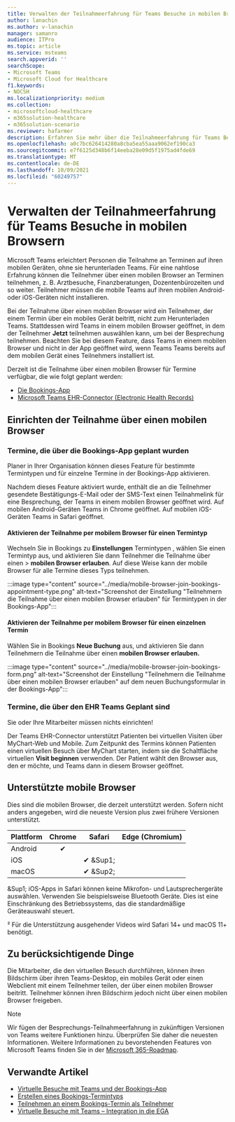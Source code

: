 ```yaml
---
title: Verwalten der Teilnahmeerfahrung für Teams Besuche in mobilen Browsern
author: lanachin
ms.author: v-lanachin
manager: samanro
audience: ITPro
ms.topic: article
ms.service: msteams
search.appverid: ''
searchScope:
- Microsoft Teams
- Microsoft Cloud for Healthcare
f1.keywords:
- NOCSH
ms.localizationpriority: medium
ms.collection:
- microsoftcloud-healthcare
- m365solution-healthcare
- m365solution-scenario
ms.reviewer: hafarmer
description: Erfahren Sie mehr über die Teilnahmeerfahrung für Teams Besuche in mobilen Browsern.
ms.openlocfilehash: a0c7bc626414280a8cba5ea55aaa9062ef190ca3
ms.sourcegitcommit: e7f6125d348b6f14eeba28e09d5f1975ad4fde69
ms.translationtype: MT
ms.contentlocale: de-DE
ms.lasthandoff: 10/09/2021
ms.locfileid: "60249757"
---
```

# <a name="manage-the-join-experience-for-teams-virtual-visits-on-mobile-browsers"></a>Verwalten der Teilnahmeerfahrung für Teams Besuche in mobilen Browsern

Microsoft Teams erleichtert Personen die Teilnahme an Terminen auf ihren mobilen Geräten, ohne sie herunterladen Teams. Für eine nahtlose Erfahrung können die Teilnehmer über einen mobilen Browser an Terminen teilnehmen, z. B. Arztbesuche, Finanzberatungen, Dozentenbürozeiten und so weiter. Teilnehmer müssen die mobile Teams auf ihren mobilen Android- oder iOS-Geräten nicht installieren.

Bei der Teilnahme über einen mobilen Browser wird ein Teilnehmer, der einem Termin über ein mobiles Gerät beitritt, nicht zum Herunterladen Teams. Stattdessen wird Teams in einem mobilen Browser geöffnet, in dem der Teilnehmer **Jetzt** teilnehmen auswählen kann, um bei der Besprechung teilnehmen. Beachten Sie bei diesem Feature, dass Teams in einem mobilen Browser und nicht in der App geöffnet wird, wenn Teams Teams bereits auf dem mobilen Gerät eines Teilnehmers installiert ist.

Derzeit ist die Teilnahme über einen mobilen Browser für Termine verfügbar, die wie folgt geplant werden:

- [Die Bookings-App](https://support.microsoft.com/office/apps-and-services-cc1fba57-9900-4634-8306-2360a40c665b?ui=en-us&rs=en-us&ad=us#PickTab=Bookings)
- [Microsoft Teams EHR-Connector (Electronic Health Records)](healthcare/ehr-admin.md)

## <a name="set-up-mobile-browser-join"></a>Einrichten der Teilnahme über einen mobilen Browser

### <a name="appointments-scheduled-through-the-bookings-app"></a>Termine, die über die Bookings-App geplant wurden

Planer in Ihrer Organisation können dieses Feature für bestimmte Termintypen und für einzelne Termine in der Bookings-App aktivieren.

Nachdem dieses Feature aktiviert wurde, enthält die an die Teilnehmer gesendete Bestätigungs-E-Mail oder der SMS-Text einen Teilnahmelink für eine Besprechung, der Teams in einem mobilen Browser geöffnet wird. Auf mobilen Android-Geräten Teams in Chrome geöffnet. Auf mobilen iOS-Geräten Teams in Safari geöffnet.

#### <a name="turn-on-mobile-browser-join-for-an-appointment-type"></a>Aktivieren der Teilnahme per mobilem Browser für einen Termintyp

Wechseln Sie in Bookings zu **Einstellungen** Termintypen , wählen Sie einen Termintyp aus, und aktivieren Sie dann Teilnehmer die Teilnahme über einen  >   **mobilen Browser erlauben**. [](https://support.microsoft.com/office/create-an-appointment-type-810eac77-6a65-4dc8-964d-c00eadf43887) Auf diese Weise kann der mobile Browser für alle Termine dieses Typs teilnehmen.

:::image type="content" source="../media/mobile-browser-join-bookings-appointment-type.png" alt-text="Screenshot der Einstellung "Teilnehmern die Teilnahme über einen mobilen Browser erlauben" für Termintypen in der Bookings-App":::

#### <a name="turn-on-mobile-browser-join-for-an-individual-appointment"></a>Aktivieren der Teilnahme per mobilem Browser für einen einzelnen Termin

Wählen Sie in Bookings **Neue Buchung** aus, und aktivieren Sie dann Teilnehmern die Teilnahme über einen **mobilen Browser erlauben.**

:::image type="content" source="../media/mobile-browser-join-bookings-form.png" alt-text="Screenshot der Einstellung "Teilnehmern die Teilnahme über einen mobilen Browser erlauben" auf dem neuen Buchungsformular in der Bookings-App":::

### <a name="appointments-scheduled-through-the-teams-ehr-connector"></a>Termine, die über den EHR Teams Geplant sind

Sie oder Ihre Mitarbeiter müssen nichts einrichten!

Der Teams EHR-Connector unterstützt Patienten bei virtuellen Visiten über MyChart-Web und Mobile. Zum Zeitpunkt des Termins können Patienten einen virtuellen Besuch über MyChart starten, indem sie die Schaltfläche virtuellen **Visit beginnen** verwenden. Der Patient wählt den Browser aus, den er möchte, und Teams dann in diesem Browser geöffnet.

## <a name="supported-mobile-browsers"></a>Unterstützte mobile Browser

Dies sind die mobilen Browser, die derzeit unterstützt werden. Sofern nicht anders angegeben, wird die neueste Version plus zwei frühere Versionen unterstützt.

|Plattform  |Chrome |Safari |Edge (Chromium)|
|---------|:---:|:---:|:---:|
|Android   |   &#x2714;      |         |         |
|iOS    |         |  &#x2714; &Sup1;       |         |
|macOS     |         |  &#x2714; &Sup2;    |         |

&Sup1; iOS-Apps in Safari können keine Mikrofon- und Lautsprechergeräte auswählen. Verwenden Sie beispielsweise Bluetooth Geräte. Dies ist eine Einschränkung des Betriebssystems, das die standardmäßige Geräteauswahl steuert.

&sup2; Für die Unterstützung ausgehender Videos wird Safari 14+ und macOS 11+ benötigt.

## <a name="things-to-consider"></a>Zu berücksichtigende Dinge

Die Mitarbeiter, die den virtuellen Besuch durchführen, können ihren Bildschirm über ihren Teams-Desktop, ein mobiles Gerät oder einen Webclient mit einem Teilnehmer teilen, der über einen mobilen Browser beitritt. Teilnehmer können ihren Bildschirm jedoch nicht über einen mobilen Browser freigeben.

> [!NOTE]
> Wir fügen der Besprechungs-Teilnahmeerfahrung in zukünftigen Versionen von Teams weitere Funktionen hinzu. Überprüfen Sie daher die neuesten Informationen. Weitere Informationen zu bevorstehenden Features von Microsoft Teams finden Sie in der [Microsoft 365-Roadmap](https://www.microsoft.com/microsoft-365/roadmap?filters=&searchterms=microsoft%2Cteams).

## <a name="related-articles"></a>Verwandte Artikel

- [Virtuelle Besuche mit Teams und der Bookings-App](bookings-virtual-visits.md)
- [Erstellen eines Bookings-Termintyps](https://support.microsoft.com/office/create-an-appointment-type-810eac77-6a65-4dc8-964d-c00eadf43887)
- [Teilnehmen an einem Bookings-Termin als Teilnehmer](https://support.microsoft.com/office/join-a-bookings-appointment-as-an-attendee-95cea12d-2220-421f-a663-6efb20913c7f)
- [Virtuelle Besuche mit Teams – Integration in die EGA](healthcare/ehr-admin.md)
